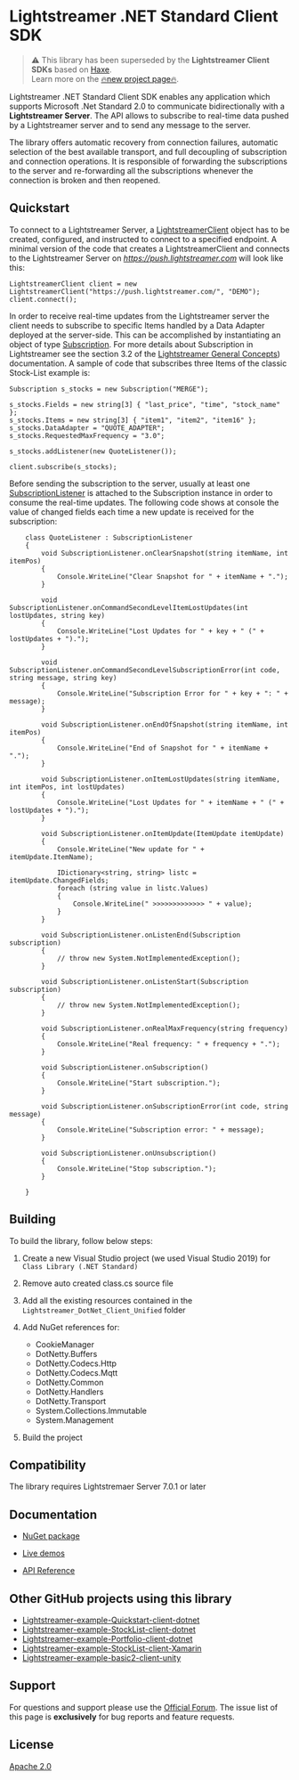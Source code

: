 # Lightstreamer .NET Standard Client SDK 

> ⚠️ This library has been superseded by the **Lightstreamer Client SDKs** based on [Haxe](https://haxe.org). <br>
Learn more on the [🔥new project page🔥](https://github.com/Lightstreamer/Lightstreamer-lib-client-haxe).

Lightstreamer .NET Standard Client SDK enables any application which supports Microsoft .Net Standard 2.0 to communicate bidirectionally with a **Lightstreamer Server**.
The API allows to subscribe to real-time data pushed by a Lightstreamer server and to send any message to the server.

The library offers automatic recovery from connection failures, automatic selection of the best available transport, and full decoupling of subscription and connection operations.
It is responsible of forwarding the subscriptions to the server and re-forwarding all the subscriptions whenever the connection is broken and then reopened.

## Quickstart

To connect to a Lightstreamer Server, a [LightstreamerClient](https://lightstreamer.com/api/ls-dotnetstandard-client/latest/api/com.lightstreamer.client.LightstreamerClient.html) object has to be created, configured, and instructed to connect to a specified endpoint.
A minimal version of the code that creates a LightstreamerClient and connects to the Lightstreamer Server on *https://push.lightstreamer.com* will look like this:

```
LightstreamerClient client = new LightstreamerClient("https://push.lightstreamer.com/", "DEMO");
client.connect();
```

In order to receive real-time updates from the Lightstreamer server the client needs to subscribe to specific Items handled by a Data Adapter deployed at the server-side.
This can be accomplished by instantiating an object of type [Subscription](https://lightstreamer.com/api/ls-dotnetstandard-client/latest/api/com.lightstreamer.client.Subscription.html).
For more details about Subscription in Lightstreamer see the section 3.2 of the [Lightstreamer General Concepts](https://www.lightstreamer.com/docs/ls-server/latest/General%20Concepts.pdf)) documentation.
A sample of code that subscribes three Items of the classic Stock-List example is:

```
Subscription s_stocks = new Subscription("MERGE");

s_stocks.Fields = new string[3] { "last_price", "time", "stock_name" };
s_stocks.Items = new string[3] { "item1", "item2", "item16" };
s_stocks.DataAdapter = "QUOTE_ADAPTER";
s_stocks.RequestedMaxFrequency = "3.0";

s_stocks.addListener(new QuoteListener());
            
client.subscribe(s_stocks);
```

Before sending the subscription to the server, usually at least one [SubscriptionListener](https://lightstreamer.com/api/ls-dotnetstandard-client/latest/api/com.lightstreamer.client.SubscriptionListener.html) is attached to the Subscription instance in order to consume the real-time updates.
The following code shows at console the value of changed fields each time a new update is received for the subscription:

```
    class QuoteListener : SubscriptionListener
    {
        void SubscriptionListener.onClearSnapshot(string itemName, int itemPos)
        {
            Console.WriteLine("Clear Snapshot for " + itemName + ".");
        }

        void SubscriptionListener.onCommandSecondLevelItemLostUpdates(int lostUpdates, string key)
        {
            Console.WriteLine("Lost Updates for " + key + " (" + lostUpdates + ").");
        }

        void SubscriptionListener.onCommandSecondLevelSubscriptionError(int code, string message, string key)
        {
            Console.WriteLine("Subscription Error for " + key + ": " + message);
        }

        void SubscriptionListener.onEndOfSnapshot(string itemName, int itemPos)
        {
            Console.WriteLine("End of Snapshot for " + itemName + ".");
        }

        void SubscriptionListener.onItemLostUpdates(string itemName, int itemPos, int lostUpdates)
        {
            Console.WriteLine("Lost Updates for " + itemName + " (" + lostUpdates + ").");
        }

        void SubscriptionListener.onItemUpdate(ItemUpdate itemUpdate)
        {
            Console.WriteLine("New update for " + itemUpdate.ItemName);

            IDictionary<string, string> listc = itemUpdate.ChangedFields;
            foreach (string value in listc.Values)
            {
                Console.WriteLine(" >>>>>>>>>>>>> " + value);
            }
        }

        void SubscriptionListener.onListenEnd(Subscription subscription)
        {
            // throw new System.NotImplementedException();
        }

        void SubscriptionListener.onListenStart(Subscription subscription)
        {
            // throw new System.NotImplementedException();
        }

        void SubscriptionListener.onRealMaxFrequency(string frequency)
        {
            Console.WriteLine("Real frequency: " + frequency + ".");
        }

        void SubscriptionListener.onSubscription()
        {
            Console.WriteLine("Start subscription.");
        }

        void SubscriptionListener.onSubscriptionError(int code, string message)
        {
            Console.WriteLine("Subscription error: " + message);
        }

        void SubscriptionListener.onUnsubscription()
        {
            Console.WriteLine("Stop subscription.");
        }

    }
```

## Building ##

To build the library, follow below steps:

1. Create a new Visual Studio project (we used Visual Studio 2019) for `Class Library (.NET Standard)`
2. Remove auto created class.cs source file
3. Add all the existing resources contained in the `Lightstreamer_DotNet_Client_Unified` folder
4. Add NuGet references for:
	- CookieManager
	- DotNetty.Buffers
	- DotNetty.Codecs.Http
	- DotNetty.Codecs.Mqtt
	- DotNetty.Common
	- DotNetty.Handlers
	- DotNetty.Transport
	- System.Collections.Immutable
	- System.Management

5. Build the project

## Compatibility ##

The library requires Lightstremaer Server 7.0.1 or later

## Documentation

- [NuGet package](https://www.nuget.org/packages/Lightstreamer.DotNetStandard.Client/)

- [Live demos](https://demos.lightstreamer.com/?p=lightstreamer&t=client&sclientmicrosoft=dotnet&sclientmicrosoft=xamarin&lclient=unity)

- [API Reference](https://lightstreamer.com/api/ls-dotnetstandard-client/latest/api/Index.html)

## Other GitHub projects using this library

- [Lightstreamer-example-Quickstart-client-dotnet ](https://github.com/Lightstreamer/Lightstreamer-example-Quickstart-client-dotnet)
- [Lightstreamer-example-StockList-client-dotnet ](https://github.com/Lightstreamer/Lightstreamer-example-StockList-client-dotnet)
- [Lightstreamer-example-Portfolio-client-dotnet ](https://github.com/Lightstreamer/Lightstreamer-example-Portfolio-client-dotnet)
- [Lightstreamer-example-StockList-client-Xamarin ](https://github.com/Lightstreamer/Lightstreamer-example-StockList-client-Xamarin)
- [Lightstreamer-example-basic2-client-unity](https://github.com/Lightstreamer/Lightstreamer-example-basic2-client-unity)

## Support

For questions and support please use the [Official Forum](https://forums.lightstreamer.com/). The issue list of this page is **exclusively** for bug reports and feature requests.

## License

[Apache 2.0](https://opensource.org/licenses/Apache-2.0)
